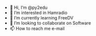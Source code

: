 - 👋 Hi, I’m @py2edu
- 👀 I’m interested in Hamradio
- 🌱 I’m currently learning FreeDV 
- 💞️ I’m looking to collaborate on Software
- 📫 How to reach me e-mail

<!---
py2edu/py2edu is a ✨ special ✨ repository because its `README.md` (this file) appears on your GitHub profile.
You can click the Preview link to take a look at your changes.
--->
